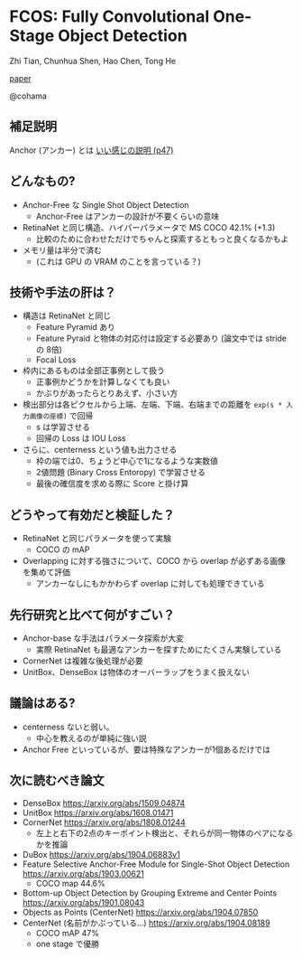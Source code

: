 FCOS: Fully Convolutional One-Stage Object Detection
===

Zhi Tian, Chunhua Shen, Hao Chen, Tong He

[paper](https://arxiv.org/abs/1904.01355v3)

@cohama


## 補足説明
Anchor (アンカー) とは
[いい感じの説明 (p47)](https://www.slideshare.net/minorunatsutani/road-damge-ai)

## どんなもの?

- Anchor-Free な Single Shot Object Detection
  - Anchor-Free はアンカーの設計が不要くらいの意味
- RetinaNet と同じ構造、ハイパーパラメータで MS COCO 42.1% (+1.3)
  - 比較のために合わせただけでちゃんと探索するともっと良くなるかもよ
- メモリ量は半分で済む
  - (これは GPU の VRAM のことを言っている？)

## 技術や手法の肝は？

- 構造は RetinaNet と同じ
  - Feature Pyramid あり
  - Feature Pyraid と物体の対応付は設定する必要あり (論文中では stride の 8倍)
  - Focal Loss
- 枠内にあるものは全部正事例として扱う
  - 正事例かどうかを計算しなくても良い
  - かぶりがあったらとりあえず、小さい方
- 検出部分は各ピクセルから上端、左端、下端、右端までの距離を `exp(s * 入力画像の座標)` で回帰
  - s は学習させる
  - 回帰の Loss は IOU Loss
- さらに、centerness という値も出力させる
  - 枠の端では0、ちょうど中心で1になるような実数値
  - 2値問題 (Binary Cross Entoropy) で学習させる
  - 最後の確信度を求める際に Score と掛け算

## どうやって有効だと検証した？

- RetinaNet と同じパラメータを使って実験
  - COCO の mAP
- Overlapping に対する強さについて、COCO から overlap が必ずある画像を集めて評価
  - アンカーなしにもかかわらず overlap に対しても処理できている


## 先行研究と比べて何がすごい？

- Anchor-base な手法はパラメータ探索が大変
  - 実際 RetinaNet も最適なアンカーを探すためにたくさん実験している
- CornerNet は複雑な後処理が必要
- UnitBox、DenseBox は物体のオーバーラップをうまく扱えない


## 議論はある?

- centerness ないと弱い。
  - 中心を教えるのが単純に強い説
- Anchor Free といっているが、要は特殊なアンカーが1個あるだけでは


## 次に読むべき論文
- DenseBox https://arxiv.org/abs/1509.04874
- UnitBox https://arxiv.org/abs/1608.01471
- CornerNet https://arxiv.org/abs/1808.01244
  - 左上と右下の2点のキーポイント検出と、それらが同一物体のペアになるかを推論
- DuBox https://arxiv.org/abs/1904.06883v1
- Feature Selective Anchor-Free Module for Single-Shot Object Detection https://arxiv.org/abs/1903.00621
  - COCO map 44.6%
- Bottom-up Object Detection by Grouping Extreme and Center Points https://arxiv.org/abs/1901.08043
- Objects as Points (CenterNet) https://arxiv.org/abs/1904.07850
- CenterNet (名前がかぶっている...) https://arxiv.org/abs/1904.08189
  - COCO mAP 47%
  - one stage で優勝
